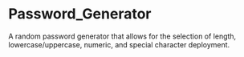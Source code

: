 # Password_Generator
A random password generator that allows for the selection of length, lowercase/uppercase, numeric, and special character deployment.
